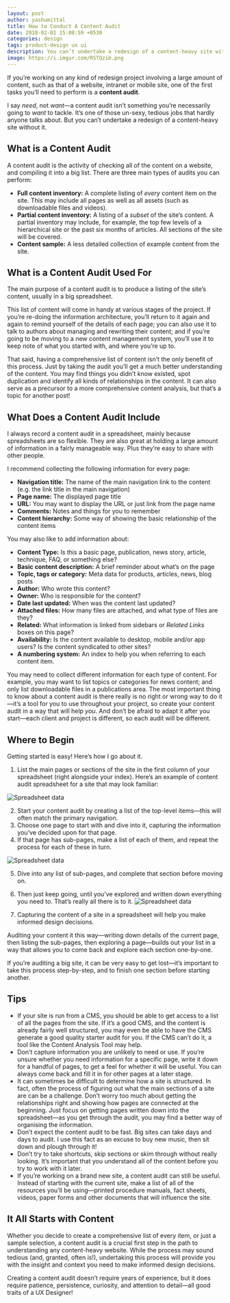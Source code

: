```yaml
---
layout: post
author: yashumittal
title: How to Conduct A Content Audit
date: 2018-02-01 15:08:59 +0530
categories: design
tags: product-design ux ui
description: You can’t undertake a redesign of a content-heavy site without a Content Audit.
image: https://i.imgur.com/RSTQzib.png
---
```


If you’re working on any kind of redesign project involving a large amount of content, such as that of a website, intranet or mobile site, one of the first tasks you’ll need to perform is a **content audit**.

I say *need*, not *want*—a content audit isn’t something you’re necessarily going to *want* to tackle. It’s one of those un-sexy, tedious jobs that hardly anyone talks about. But you can’t undertake a redesign of a content-heavy site without it.

## What is a Content Audit

A content audit is the activity of checking all of the content on a website, and compiling it into a big list. There are three main types of audits you can perform:

- **Full content inventory:** A complete listing of *every* content item on the site. This may include all pages as well as all assets (such as downloadable files and videos).
- **Partial content inventory:** A listing of a *subset* of the site’s content. A partial inventory may include, for example, the top few levels of a hierarchical site or the past six months of articles. All sections of the site will be covered.
- **Content sample:** A less detailed collection of example content from the site.

## What is a Content Audit Used For

The main purpose of a content audit is to produce a listing of the site’s content, usually in a big spreadsheet.

This list of content will come in handy at various stages of the project. If you’re re-doing the information architecture, you’ll return to it again and again to remind yourself of the details of each page; you can also use it to talk to authors about managing and rewriting their content; and if you’re going to be moving to a new content management system, you’ll use it to keep note of what you started with, and where you’re up to.

That said, having a comprehensive list of content isn’t the only benefit of this process. Just by taking the audit you’ll get a much better understanding of the content. You may find things you didn’t know existed, spot duplication and identify all kinds of relationships in the content. It can also serve as a precursor to a more comprehensive content analysis, but that’s a topic for another post!

## What Does a Content Audit Include

I always record a content audit in a spreadsheet, mainly because spreadsheets are so flexible. They are also great at holding a large amount of information in a fairly manageable way. Plus they’re easy to share with other people.

I recommend collecting the following information for every page:

- **Navigation title:** The name of the main navigation link to the content (e.g. the link title in the main navigation)
- **Page name:** The displayed page title
- **URL:** You may want to display the URL or just link from the page name
- **Comments:** Notes and things for you to remember
- **Content hierarchy:** Some way of showing the basic relationship of the content items

You may also like to add information about:

- **Content Type:** Is this a basic page, publication, news story, article, technique, FAQ, or something else?
- **Basic content description:** A brief reminder about what’s on the page
- **Topic, tags or category:** Meta data for products, articles, news, blog posts
- **Author:** Who wrote this content?
- **Owner:** Who is responsible for the content?
- **Date last updated:** When was the content last updated?
- **Attached files:** How many files are attached, and what type of files are they?
- **Related:** What information is linked from sidebars or *Related Links* boxes on this page?
- **Availability:** Is the content available to desktop, mobile and/or app users? Is the content syndicated to other sites?
- **A numbering system:** An index to help you when referring to each content item.

You may need to collect different information for each type of content. For example, you may want to list topics or categories for news content; and only list downloadable files in a publications area.
The most important thing to know about a content audit is there really is no right or wrong way to do it—it’s a tool for you to use throughout your project, so create your content audit in a way that will help *you*. And don’t be afraid to adapt it after you start—each client and project is different, so  each audit will be different.

## Where to Begin

Getting started is easy! Here’s how I go about it.

1. List the main pages or sections of the site in the first column of your spreadsheet (right alongside your index). Here’s an example of content audit spreadsheet for a site that may look familiar:

![Spreadsheet data](https://i.imgur.com/Rldkt8U.jpg)

2. Start your content audit by creating a list of the top-level items—this will often match the primary navigation.
3. Choose one page to start with and dive into it, capturing the information you’ve decided upon for that page.
4. If that page has sub-pages, make a list of each of them, and repeat the process for each of these in turn.

![Spreadsheet data](https://i.imgur.com/8d2qMZc.jpg)

5. Dive into any list of sub-pages, and complete that section before moving on.
6. Then just keep going, until you’ve explored and written down everything you need to. That’s really all there is to it.
![Spreadsheet data](https://i.imgur.com/zqrzGzL.jpg)

7. Capturing the content of a site in a spreadsheet will help you make informed design decisions.

Auditing your content it this way—writing down details of the current page, then listing the sub-pages, then exploring a page—builds out your list in a way that allows you to come back and explore each section one-by-one.

If you’re auditing a big site, it can be very easy to get lost—it’s important to take this process step-by-step, and to finish one section before starting another.

## Tips

- If your site is run from a CMS, you should be able to get access to a list of all the pages from the site. If it’s a good CMS, and the content is already fairly well structured, you may even be able to have the CMS generate a good quality starter audit for you. If the CMS can’t do it, a tool like the Content Analysis Tool may help.
- Don’t capture information you are unlikely to need or use. If you’re unsure whether you need information for a specific page, write it down for a handful of pages, to get a feel for whether it will be useful. You can always come back and fill it in for other pages at a later stage.
- It can sometimes be difficult to determine how a site is structured. In fact, often the process of figuring out what the main sections of a site are can be a challenge. Don’t worry too much about getting the relationships right and showing how pages are connected at the beginning. Just focus on getting pages written down into the spreadsheet—as you get through the audit, you may find a better way of organising the information.
- Don’t expect the content audit to be fast. Big sites can take days and days to audit. I use this fact as an excuse to buy new music, then sit down and plough through it!
- Don’t try to take shortcuts, skip sections or skim through without really looking. It’s important that you understand all of the content before you try to work with it later.
- If you’re working on a brand new site, a content audit can still be useful. Instead of starting with the current site, make a list of all of the resources you’ll be using—printed procedure manuals, fact sheets, videos, paper forms and other documents that will influence the site.

## It All Starts with Content

Whether you decide to create a comprehensive list of every item, or just a sample selection, a content audit is a crucial first step in the path to understanding any content-heavy website. While the process may sound tedious (and, granted, often is!), undertaking this process will provide you with the insight and context you need to make informed design decisions.

Creating a content audit doesn’t require years of experience, but it does require patience, persistence, curiosity, and attention to detail—all good traits of a UX Designer!
